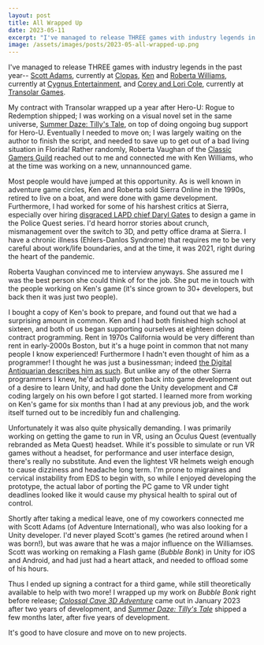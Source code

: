 ```yaml
--- 
layout: post
title: All Wrapped Up
date: 2023-05-11
excerpt: "I've managed to release THREE games with industry legends in the past year-- Scott Adams, Ken and Roberta Williams, and Corey and Lori Cole. Here's a brief postmortem."
image: /assets/images/posts/2023-05-all-wrapped-up.png
---
```

I've managed to release THREE games with industry legends in the past year-- [Scott Adams](https://en.wikipedia.org/wiki/Scott_Adams_(game_designer)), currently at [Clopas](https://www.clopas.net/), [Ken](https://en.wikipedia.org/wiki/Ken_Williams_(game_developer)) and [Roberta Williams](https://en.wikipedia.org/wiki/Roberta_Williams), currently at [Cygnus Entertainment](https://cygnusentertainment.com/), and [Corey and Lori Cole](https://en.wikipedia.org/wiki/The_Coles), currently at [Transolar Games](https://www.twitch.tv/transolargames). 

My contract with Transolar wrapped up a year after Hero-U: Rogue to Redemption shipped; I was working on a visual novel set in the same universe, [Summer Daze: Tilly's Tale](https://store.steampowered.com/app/1139490/Summer_Daze_Tillys_Tale/), on top of doing ongoing bug support for Hero-U. Eventually I needed to move on; I was largely waiting on the author to finish the script, and needed to save up to get out of a bad living situation in Florida! Rather randomly, Roberta Vaughan of the [Classic Gamers Guild](https://www.facebook.com/groups/ClassicGamersGuild/) reached out to me and connected me with Ken Williams, who at the time was working on a new, unnannounced game.

Most people would have jumped at this opportunity. As is well known in adventure game circles, Ken and Roberta sold Sierra Online in the 1990s, retired to live on a boat, and were done with game development. Furthermore, I had worked for some of his harshest critics at Sierra, especially over hiring [disgraced LAPD chief Daryl Gates](https://www.filfre.net/2019/07/chief-gates-comes-to-oakhurst-a-cop-drama/) to design a game in the Police Quest series. I'd heard horror stories about crunch, mismanagement over the switch to 3D, and petty office drama at Sierra. I have a chronic illness (Ehlers-Danlos Syndrome) that requires me to be very careful about work/life boundaries, and at the time, it was 2021, right during the heart of the pandemic.

Roberta Vaughan convinced me to interview anyways. She assured me I was the best person she could think of for the job. She put me in touch with the people working on Ken's game (it's since grown to 30+ developers, but back then it was just two people).

I bought a copy of Ken's book to prepare, and found out that we had a surprising amount in common. Ken and I had both finished high school at sixteen, and both of us began supporting ourselves at eighteen doing contract programming. Rent in 1970s California would be very different than rent in early-2000s Boston, but it's a huge point in common that not many people I know experienced! Furthermore I hadn't even thought of him as a programmer! I thought he was just a businessman; indeed [the Digital Antiquarian describes him as such](https://www.filfre.net/2011/10/ken-and-roberta/). But unlike any of the other Sierra programmers I knew, he'd actually gotten back into game development out of a desire to learn Unity, and had done the Unity development and C# coding largely on his own before I got started. I learned more from working on Ken's game for six months than I had at any previous job, and the work itself turned out to be incredibly fun and challenging.

Unfortunately it was also quite physically demanding. I was primarily working on getting the game to run in VR, using an Oculus Quest (eventually rebranded as Meta Quest) headset. While it's possible to simulate or run VR games without a headset, for performance and user interface design, there's really no substitute. And even the lightest VR helmets weigh enough to cause dizziness and headache long term. I'm prone to migraines and cervical instability from EDS to begin with, so while I enjoyed developing the prototype, the actual labor of porting the PC game to VR under tight deadlines looked like it would cause my physical health to spiral out of control. 

Shortly after taking a medical leave, one of my coworkers connected me with Scott Adams (of Adventure International), who was also looking for a Unity developer. I'd never played Scott's games (he retired around when I was born!), but was aware that he was a major influence on the Williamses. Scott was working on remaking a Flash game (_Bubble Bonk_) in Unity for iOS and Android, and had just had a heart attack, and needed to offload some of his hours. 

Thus I ended up signing a contract for a third game, while still theoretically available to help with two more! I wrapped up my work on _Bubble Bonk_ right before release; _[Colossal Cave 3D Adventure](https://www.colossalcave3d.com/)_ came out in January 2023 after two years of development, and _[Summer Daze: Tilly's Tale](https://store.steampowered.com/app/1139490/Summer_Daze_Tillys_Tale/)_ shipped a few months later, after five years of development.

It's good to have closure and move on to new projects.
